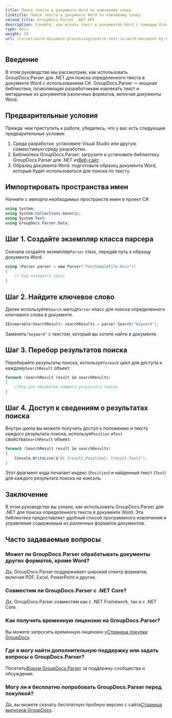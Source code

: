 ```yaml
---
title: Поиск текста в документе Word по ключевому слову
linktitle: Поиск текста в документе Word по ключевому слову
second_title: GroupDocs.Parser .NET API
description: Узнайте, как искать текст в документах Word с помощью GroupDocs.Parser для .NET. Эффективно извлекайте конкретные ключевые слова.
type: docs
weight: 18
url: /ru/net/word-document-processing/search-text-in-word-document-by-keyword/
---
```

## Введение
В этом руководстве мы рассмотрим, как использовать GroupDocs.Parser для .NET для поиска определенного текста в документе Word с использованием C#. GroupDocs.Parser — мощная библиотека, позволяющая разработчикам извлекать текст и метаданные из документов различных форматов, включая документы Word.
## Предварительные условия
Прежде чем приступить к работе, убедитесь, что у вас есть следующие предварительные условия:
1. Среда разработки: установите Visual Studio или другую совместимую среду разработки.
2.  Библиотека GroupDocs.Parser: загрузите и установите библиотеку GroupDocs.Parser для .NET из[Веб-сайт](https://releases.groupdocs.com/parser/net/).
3. Образец документа Word: подготовьте образец документа Word, который будет использоваться для поиска по тексту.

## Импортировать пространства имен
Начните с импорта необходимых пространств имен в проект C#:
```csharp
using System;
using System.Collections.Generic;
using System.Text;
using GroupDocs.Parser.Data;
```
## Шаг 1. Создайте экземпляр класса парсера
 Сначала создайте экземпляр`Parser` class, передав путь к образцу документа Word.
```csharp
using (Parser parser = new Parser("YourSampleFile.docx"))
{
    // Код находится здесь
}
```
## Шаг 2. Найдите ключевое слово
 Далее используйте`Search` метод`Parser` класс для поиска определенного ключевого слова в документе.
```csharp
IEnumerable<SearchResult> searchResults = parser.Search("keyword");
```
 Заменять`"keyword"` с текстом, который вы хотите найти в документе.
## Шаг 3. Перебор результатов поиска
 Перебирайте результаты поиска, используя`foreach` цикл для доступа к каждому`SearchResult` объект.
```csharp
foreach (SearchResult result in searchResults)
{
    //Код для обработки каждого результата поиска
}
```
## Шаг 4. Доступ к сведениям о результатах поиска
 Внутри цикла вы можете получить доступ к положению и тексту каждого результата поиска, используя`Position` и`Text` свойства`SearchResult` объект.
```csharp
foreach (SearchResult result in searchResults)
{
    Console.WriteLine($"At {result.Position}: {result.Text}");
}
```
Этот фрагмент кода печатает индекс (`Position`) и найденный текст (`Text`) для каждого результата поиска на консоль.

## Заключение
В этом руководстве вы узнали, как использовать GroupDocs.Parser для .NET для поиска определенного текста в документе Word. Эта библиотека предоставляет удобный способ программного извлечения и управления содержимым из различных форматов документов.

## Часто задаваемые вопросы
### Может ли GroupDocs.Parser обрабатывать документы других форматов, кроме Word?
Да, GroupDocs.Parser поддерживает широкий спектр форматов, включая PDF, Excel, PowerPoint и другие.
### Совместим ли GroupDocs.Parser с .NET Core?
Да, GroupDocs.Parser совместим как с .NET Framework, так и с .NET Core.
### Как получить временную лицензию на GroupDocs.Parser?
 Вы можете запросить временную лицензию у[Страница покупки GroupDocs](https://purchase.groupdocs.com/temporary-license/).
### Где я могу найти дополнительную поддержку или задать вопросы о GroupDocs.Parser?
 Посетить[Форум GroupDocs.Parser](https://forum.groupdocs.com/c/parser/17) за поддержку сообщества и обсуждения.
### Могу ли я бесплатно попробовать GroupDocs.Parser перед покупкой?
 Да, вы можете скачать бесплатную пробную версию с сайта[Страница выпусков GroupDocs](https://releases.groupdocs.com/).
